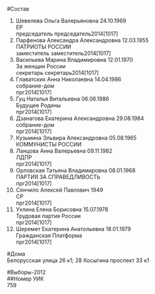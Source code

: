 #Состав  
1. Шевелева Ольга Валерьяновна 24.10.1969  
    ЕР  
    председатель председатель2014[1017]  
2. Парфенова Александра Александровна 12.03.1955  
    ПАТРИОТЫ РОССИИ  
    заместитель заместитель2014[1017]  
3. Васильева Марина Владимировна 12.01.1970  
    За женщин России  
    секретарь секретарь2014[1017]  
4. Главатских Анна Николаевна 14.04.1986  
    собрание-дом  
    прг2014[1017]  
5. Гуц Наталья Витальевна 06.06.1986  
    Будущее Родины  
    прг2014[1017]  
6. Дзанагова Екатерина Александровна 29.08.1984  
    собрание-дом  
    прг2014[1017]  
7. Кузьмина Эльвира Александровна 05.08.1965  
    КОММУНИСТЫ РОССИИ  
8. Ланцова Анна Валерьевна 09.11.1982  
    ЛДПР  
    прг2014[1017]  
9. Орловская Татьяна Владимировна 08.01.1968  
    ПАРТИЯ ЗА СПРАВЕДЛИВОСТЬ  
    прг2014[1017]  
10. Сенчило Алексей Павлович 1949  
    СР  
    прг2014[1017]  
11. Ухлина Елена Борисовна 15.07.1978  
    Трудовая партия России  
    прг2014[1017]  
12. Шеремет Екатерина Анатольевна 18.01.1979  
    Гражданская Платформа  
    прг2014[1017]  
  
#Дома  
Белорусская улица 26 к1; 28 Косыгина проспект 33 к1  
  
#Выборы-2012  
##Номер УИК  
759  
